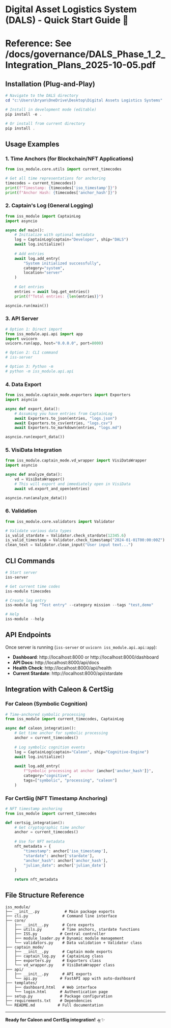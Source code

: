 # Digital Asset Logistics System (DALS) - Quick Start Guide 🚀

# Reference: See /docs/governance/DALS_Phase_1_2_Integration_Plans_2025-10-05.pdf

## Installation (Plug-and-Play)

```powershell
# Navigate to the DALS directory
cd "c:\Users\bryan\OneDrive\Desktop\Digital Assets Logistics Systems"

# Install in development mode (editable)
pip install -e .

# Or install from current directory
pip install .
```

## Usage Examples

### 1. Time Anchors (for Blockchain/NFT Applications)
```python
from iss_module.core.utils import current_timecodes

# Get all time representations for anchoring
timecodes = current_timecodes()
print(f"Timestamp: {timecodes['iso_timestamp']}")
print(f"Anchor Hash: {timecodes['anchor_hash']}")
```

### 2. Captain's Log (General Logging)
```python
from iss_module import CaptainLog
import asyncio

async def main():
    # Initialize with optional metadata
    log = CaptainLog(captain="Developer", ship="DALS")
    await log.initialize()
    
    # Add entries
    await log.add_entry(
        "System initialized successfully", 
        category="system", 
        location="server"
    )
    
    # Get entries
    entries = await log.get_entries()
    print(f"Total entries: {len(entries)}")

asyncio.run(main())
```

### 3. API Server
```python
# Option 1: Direct import
from iss_module.api.api import app
import uvicorn
uvicorn.run(app, host="0.0.0.0", port=8000)

# Option 2: CLI command
# iss-server

# Option 3: Python -m
# python -m iss_module.api.api
```

### 4. Data Export
```python
from iss_module.captain_mode.exporters import Exporters
import asyncio

async def export_data():
    # Assuming you have entries from CaptainLog
    await Exporters.to_json(entries, "logs.json")
    await Exporters.to_csv(entries, "logs.csv") 
    await Exporters.to_markdown(entries, "logs.md")

asyncio.run(export_data())
```

### 5. VisiData Integration
```python
from iss_module.captain_mode.vd_wrapper import VisiDataWrapper
import asyncio

async def analyze_data():
    vd = VisiDataWrapper()
    # This will export and immediately open in VisiData
    await vd.export_and_open(entries)

asyncio.run(analyze_data())
```

### 6. Validation
```python
from iss_module.core.validators import Validator

# Validate various data types
is_valid_stardate = Validator.check_stardate(12345.6)
is_valid_timestamp = Validator.check_timestamp("2024-01-01T00:00:00Z")
clean_text = Validator.clean_input("User input text...")
```

## CLI Commands

```powershell
# Start server
iss-server

# Get current time codes
iss-module timecodes

# Create log entry
iss-module log "Test entry" --category mission --tags "test,demo"

# Help
iss-module --help
```

## API Endpoints

Once server is running (`iss-server` or `uvicorn iss_module.api.api:app`):

- **Dashboard**: http://localhost:8000 or http://localhost:8000/dashboard
- **API Docs**: http://localhost:8000/api/docs  
- **Health Check**: http://localhost:8000/api/health
- **Current Stardate**: http://localhost:8000/api/stardate

## Integration with Caleon & CertSig

### For Caleon (Symbolic Cognition)
```python
# Time-anchored symbolic processing
from iss_module import current_timecodes, CaptainLog

async def caleon_integration():
    # Get time anchor for symbolic processing
    anchor = current_timecodes()
    
    # Log symbolic cognition events
    log = CaptainLog(captain="Caleon", ship="Cognitive-Engine")
    await log.initialize()
    
    await log.add_entry(
        f"Symbolic processing at anchor {anchor['anchor_hash']}", 
        category="cognitive",
        tags=["symbolic", "processing", "caleon"]
    )
```

### For CertSig (NFT Timestamp Anchoring)
```python
# NFT timestamp anchoring
from iss_module import current_timecodes

def certsig_integration():
    # Get cryptographic time anchor
    anchor = current_timecodes()
    
    # Use for NFT metadata
    nft_metadata = {
        "timestamp": anchor['iso_timestamp'],
        "stardate": anchor['stardate'], 
        "anchor_hash": anchor['anchor_hash'],
        "julian_date": anchor['julian_date']
    }
    
    return nft_metadata
```

## File Structure Reference

```
iss_module/
├── __init__.py           # Main package exports
├── cli.py               # Command line interface
├── core/               
│   ├── __init__.py      # Core exports
│   ├── utils.py         # Time anchors, stardate functions
│   ├── ISS.py          # Central controller
│   ├── module_loader.py # Dynamic module management
│   └── validators.py    # Data validation + Validator class
├── captain_mode/
│   ├── __init__.py      # Captain mode exports  
│   ├── captain_log.py   # CaptainLog class
│   ├── exporters.py     # Exporters class
│   └── vd_wrapper.py    # VisiDataWrapper class
├── api/
│   ├── __init__.py      # API exports
│   └── api.py          # FastAPI app with auto-dashboard
├── templates/
│   ├── dashboard.html   # Web interface
│   └── login.html      # Authentication page
├── setup.py            # Package configuration
├── requirements.txt    # Dependencies
└── README.md          # Full documentation
```

---

**Ready for Caleon and CertSig integration!** 🛸✨
